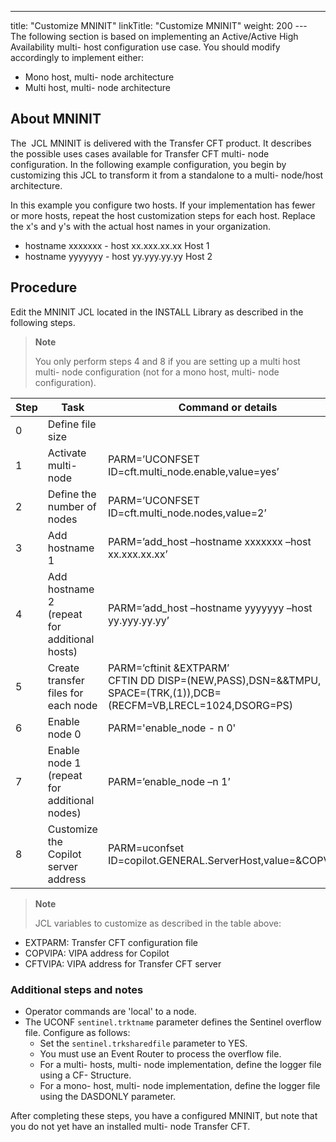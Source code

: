 ---
title: "Customize MNINIT"
linkTitle: "Customize MNINIT"
weight: 200
--- The following section is based on implementing an Active/Active High Availability multi- host configuration use case. You should modify accordingly to implement either:

- Mono host, multi- node architecture
- Multi host, multi- node architecture

## About MNINIT

The  JCL MNINIT is delivered with the Transfer CFT product. It describes the possible uses cases available for Transfer CFT multi- node configuration. In the following example configuration, you begin by customizing this JCL to transform it from a standalone to a multi- node/host architecture.

In this example you configure two hosts. If your implementation has fewer or more hosts, repeat the host customization steps for each host. Replace the x's and y's with the actual host names in your organization.

- hostname xxxxxxx - host xx.xxx.xx.xx Host 1
- hostname yyyyyyy - host yy.yyy.yy.yy Host 2

## Procedure

Edit the MNINIT JCL located in the INSTALL Library as described in the following steps.

> **Note**
>
> You only perform steps 4 and 8 if you are setting up a multi host multi- node configuration (not for a mono host, multi- node configuration).

| Step  | Task  | Command or details  |
| --- | --- | --- |
| 0  | Define file size  |   |
| 1  | Activate multi- node  | PARM=’UCONFSET ID=cft.multi_node.enable,value=yes’  |
| 2  | Define the number of nodes | PARM=’UCONFSET ID=cft.multi_node.nodes,value=2’  |
| 3  | Add hostname 1  | PARM=’add_host –hostname xxxxxxx –host xx.xxx.xx.xx’  |
| 4  | Add hostname 2<br/> (repeat for additional hosts) | PARM=’add_host –hostname yyyyyyy –host yy.yyy.yy.yy’  |
| 5  | Create transfer files for each node | PARM=’cftinit &amp;EXTPARM’<br/> CFTIN DD DISP=(NEW,PASS),DSN=&amp;&amp;TMPU,<br/> SPACE=(TRK,(1)),DCB=(RECFM=VB,LRECL=1024,DSORG=PS) |
| 6  | Enable node 0  | PARM='enable_node - n 0'  |
| 7  | Enable node 1 (repeat for additional nodes) | PARM=’enable_node –n 1’  |
| 8  | Customize the Copilot server address | PARM=uconfset<br/> ID=copilot.GENERAL.ServerHost,value=&amp;COPVIPA' |

> **Note**
>
> JCL variables to customize as described in the table above:

- EXTPARM: Transfer CFT configuration file
- COPVIPA: VIPA address for Copilot
- CFTVIPA: VIPA address for Transfer CFT server

### Additional steps and notes

- Operator commands are 'local' to a node.
- The UCONF `sentinel.trktname` parameter defines the Sentinel overflow file. Configure as follows:
    - Set the `sentinel.trksharedfile` parameter to YES.
    - You must use an Event Router to process the overflow file.
    - For a multi- hosts, multi- node implementation, define the logger file using a CF- Structure.
    - For a mono- host, multi- node implementation, define the logger file using the DASDONLY parameter.

After completing these steps, you have a configured MNINIT, but note that you do not yet have an installed multi- node Transfer CFT.
